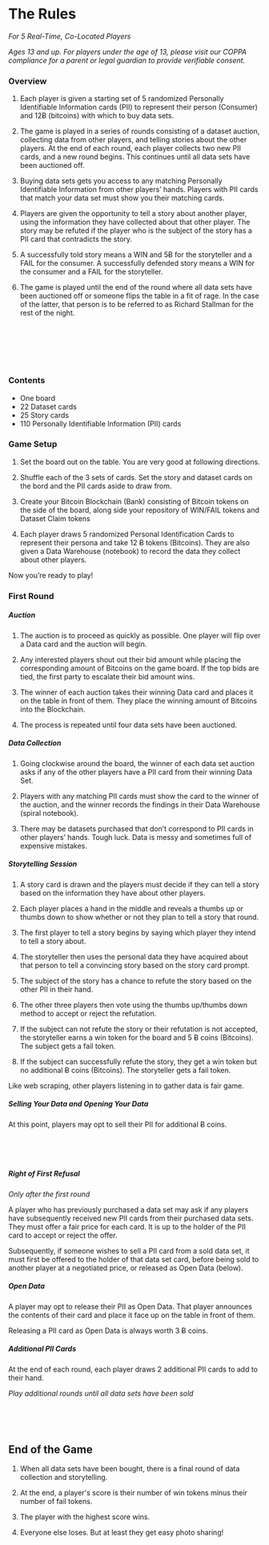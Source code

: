 # The Rules

_For 5 Real-Time, Co-Located Players_

_Ages 13 and up. For players under the age of 13, please visit our COPPA compliance for a parent or legal guardian to provide verifiable consent._


### Overview

1. Each player is given a starting set of 5 randomized Personally Identifiable Information cards (PII) to represent their person (Consumer) and 12Ƀ (bitcoins) with which to buy data sets.

2. The game is played in a series of rounds consisting of a dataset auction, collecting data from other players, and telling stories about the other players. At the end of each round, each player collects two new PII cards, and a new round begins. This continues until all data sets have been auctioned off.

3. Buying data sets gets you access to any matching Personally Identifiable Information from other players’ hands. Players with PII cards that match your data set must show you their matching cards.

4. Players are given the opportunity to tell a story about another player, using the information they have collected about that other player. The story may be refuted if the player who is the subject of the story has a PII card that contradicts the story.

5. A successfully told story means a WIN and 5Ƀ for the storyteller and a FAIL for the consumer. A successfully defended story means a WIN for the consumer and a FAIL for the storyteller.

6. The game is played until the end of the round where all data sets have been auctioned off or someone flips the table in a fit of rage. In the case of the latter, that person is to be referred to as Richard Stallman for the rest of the night.

&nbsp;

&nbsp;

&nbsp;

### Contents

* One board
* 22 Dataset cards
* 25 Story cards
* 110 Personally Identifiable Information (PII) cards

### Game Setup

1. Set the board out on the table. You are very good at following directions.

2. Shuffle each of the 3 sets of cards. Set the story and dataset cards on the bord and the PII cards aside to draw from.

3. Create your Bitcoin Blockchain (Bank) consisting of Bitcoin tokens on the side of the board, along side your repository of WIN/FAIL tokens and Dataset Claim tokens

4. Each player draws 5 randomized Personal Identification Cards to represent their persona and take 12 Ƀ tokens (Bitcoins). They are also given a Data Warehouse (notebook) to record the data they collect about other players.

Now you’re ready to play!

### First Round

##### Auction

1. The auction is to proceed as quickly as possible. One player will flip over a Data card and the auction will begin.

2. Any interested players shout out their bid amount while placing the corresponding amount of Bitcoins on the game board. If the top bids are tied, the first party to escalate their bid amount wins.

3. The winner of each auction takes their winning Data card and places it on the table in front of them. They place the winning amount of Bitcoins into the Blockchain.

4. The process is repeated until four data sets have been auctioned.

##### Data Collection

1. Going clockwise around the board, the winner of each data set auction asks if any of the other players have a PII card from their winning Data Set.

2. Players with any matching PII cards must show the card to the winner of the auction, and the winner records the findings in their Data Warehouse (spiral notebook).

3. There may be datasets purchased that don’t correspond to PII cards in other players’ hands. Tough luck. Data is messy and sometimes full of expensive mistakes.


##### Storytelling Session

1. A story card is drawn and the players must decide if they can tell a story based on the information they have about other players. 

2. Each player places a hand in the middle and reveals a thumbs up or thumbs down to show whether or not they plan to tell a story that round. 

3. The first player to tell a story begins by saying which player they intend to tell a story about. 

4. The storyteller then uses the personal data they have acquired about that person to tell a convincing story based on the story card prompt. 

5. The subject of the story has a chance to refute the story based on the other PII in their hand. 

6. The other three players then vote using the thumbs up/thumbs down method to accept or reject the refutation. 

7. If the subject can not refute the story or their refutation is not accepted, the storyteller earns a win token for the board and 5 Ƀ coins (Bitcoins). The subject gets a fail token.

8. If the subject can successfully refute the story, they get a win token but no additional Ƀ coins (Bitcoins). The storyteller gets a fail token.

Like web scraping, other players listening in to gather data is fair game.


##### Selling Your Data and Opening Your Data

At this point, players may opt to sell their PII for additional Ƀ coins.

&nbsp;

&nbsp;

##### Right of First Refusal

_Only after the first round_

A player who has previously purchased a data set may ask if any players have subsequently received new PII cards from their purchased data sets. They must offer a fair price for each card. It is up to the holder of the PII card to accept or reject the offer.

Subsequently, if someone wishes to sell a PII card from a sold data set, it must first be offered to the holder of that data set card, before being sold to another player at a negotiated price, or released as Open Data (below).

##### Open Data

A player may opt to release their PII as Open Data. That player announces the contents of their card and place it face up on the table in front of them.

Releasing a PII card as Open Data is always worth 3 Ƀ coins.

##### Additional PII Cards

At the end of each round, each player draws 2 additional PII cards to add to their hand.

*Play additional rounds until all data sets have been sold*

&nbsp;

&nbsp;

## End of the Game

1. When all data sets have been bought, there is a final round of data collection and storytelling.

2. At the end, a player's score is their number of win tokens minus their number of fail tokens.

3. The player with the highest score wins. 

4. Everyone else loses. But at least they get easy photo sharing!

